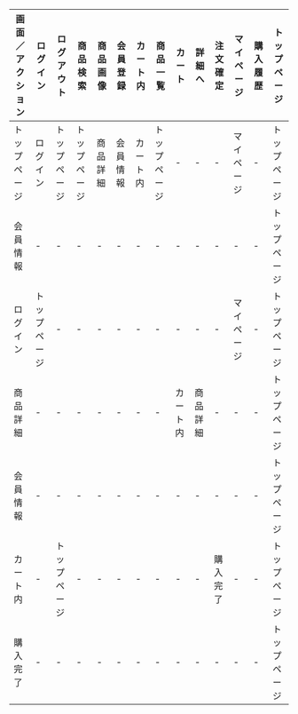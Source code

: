 |画面／アクション|ログイン|ログアウト|商品検索|商品画像|会員登録|カート内|商品一覧|カート|詳細へ|注文確定|マイページ|購入履歴|トップページ|
|---------------|-------|---------|--------|-------|-------|-------|-------|-----|-------------|------|-------|--------|--------|
|トップページ|ログイン|トップページ|トップページ|商品詳細|会員情報|カート内|トップページ|-|-|-|マイページ|-|トップページ|
|会員情報|-|-|-|-|-|-|-|-|-|-|-|-|トップページ|
|ログイン|トップページ|-|-|-|-|-|-|-|-|-|マイページ|-|トップページ|
|商品詳細|-|-|-|-|-|-|-|カート内|商品詳細|-|-|-|トップページ|
|会員情報|-|-|-|-|-|-|-|-|-|-|-|-|トップページ|
|カート内|-|トップページ|-|-|-|-|-|-|-|購入完了|-|-|トップページ|
|購入完了|-|-|-|-|-|-|-|-|-|-|-|-|トップページ|
